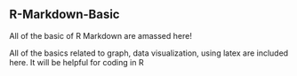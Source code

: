 ## R-Markdown-Basic

All of the basic of R Markdown are amassed here!

All of the basics related to graph, data visualization, using latex are included here. It will be helpful for coding in R
